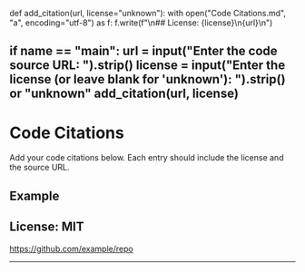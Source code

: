 def add_citation(url, license="unknown"):
    with open("Code Citations.md", "a", encoding="utf-8") as f:
        f.write(f"\n## License: {license}\n{url}\n")

if __name__ == "__main__":
    url = input("Enter the code source URL: ").strip()
    license = input("Enter the license (or leave blank for 'unknown'): ").strip() or "unknown"
    add_citation(url, license)
---
# Code Citations

Add your code citations below. Each entry should include the license and the source URL.

## Example
## License: MIT
https://github.com/example/repo

---